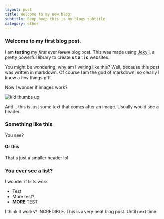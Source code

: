 ```yaml
---
layout: post
title: Welcome to my new blog!
subtitle: Beep boop this is my blogs subtitle
category: other
---
```


### Welcome to my first blog post.
I am **testing** my *first* ever ~~forum~~ blog post. This was made using [Jekyll](https://jekyllrb.com/), a pretty
powerful library to create __s t a t i c__ websites.

You might be wondering, why am I writing like this? Well, because this post was written in markdown. Of course I am the
god of markdown, so clearly I know a few things pfft.

Now I wonder if images work?

<img src="{{ site.baseurl }}/assets/blog-img/thumbs-up.jpg" alt="kid thumbs up" style="max-width: 550px;" />

And... this is just some text that comes after an image. Usually would see a header.

### Something like this
You see?

#### Or this
That's just a smaller header lol

### You ever see a list?
I wonder if lists work
- Test
- More test?
- **MORE** TEST

I think it works? INCREDIBLE. This is a very neat blog post. Until next time.